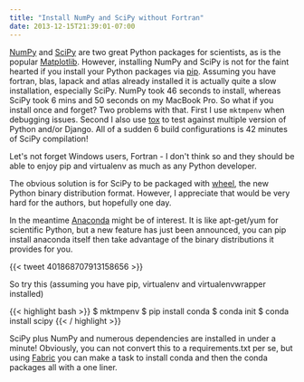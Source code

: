 ```yaml
---
title: "Install NumPy and SciPy without Fortran"
date: 2013-12-15T21:39:01-07:00
---
```


[NumPy](http://www.numpy.org/) and [SciPy](http://www.scipy.org/) are
two great Python packages for scientists, as is the popular
[Matplotlib](http://matplotlib.org/). However, installing NumPy and
SciPy is not for the faint hearted if you install your Python packages
via [pip](http://www.pip-installer.org/). Assuming you have fortran,
blas, lapack and atlas already installed it is actually quite a slow
installation, especially SciPy. NumPy took 46 seconds to install,
whereas SciPy took 6 mins and 50 seconds on my MacBook Pro. So what if
you install once and forget? Two problems with that. First I use 
``mktmpenv`` when debugging issues. Second I also use
[tox](http://tox.readthedocs.org/) to test against multiple version of
Python and/or Django. All of a sudden 6 build configurations is 42
minutes of SciPy compilation!  
  
Let's not forget Windows users, Fortran - I don't think so and they
should be able to enjoy pip and virtualenv as much as any Python
developer.  
  
The obvious solution is for SciPy to be packaged with
[wheel](http://wheel.readthedocs.org/), the new Python binary
distribution format. However, I appreciate that would be very hard for
the authors, but hopefully one day.  
  
In the meantime [Anaconda](https://store.continuum.io/cshop/anaconda/)
might be of interest. It is like apt-get/yum for scientific Python, but
a new feature has just been announced, you can pip install anaconda
itself then take advantage of the binary distributions it provides for
you.

{{< tweet 401868707913158656 >}}

So try this (assuming you have pip, virtualenv and virtualenvwrapper 
installed)  

{{< highlight bash >}}
$ mktmpenv
$ pip install conda
$ conda init
$ conda install scipy
{{< / highlight >}}
    
SciPy plus NumPy and numerous dependencies are installed in under a
minute! Obviously, you can not convert this to a requirements.txt per
se, but using [Fabric](http://fabfile.org/) you can make a task to
install conda and then the conda packages all with a one liner.